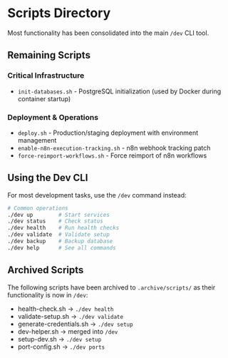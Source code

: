 # Scripts Directory

Most functionality has been consolidated into the main `/dev` CLI tool.

## Remaining Scripts

### Critical Infrastructure
- `init-databases.sh` - PostgreSQL initialization (used by Docker during container startup)

### Deployment & Operations  
- `deploy.sh` - Production/staging deployment with environment management
- `enable-n8n-execution-tracking.sh` - n8n webhook tracking patch
- `force-reimport-workflows.sh` - Force reimport of n8n workflows

## Using the Dev CLI

For most development tasks, use the `/dev` command instead:

```bash
# Common operations
./dev up        # Start services
./dev status    # Check status
./dev health    # Run health checks
./dev validate  # Validate setup
./dev backup    # Backup database
./dev help      # See all commands
```

## Archived Scripts

The following scripts have been archived to `.archive/scripts/` as their functionality is now in `/dev`:
- health-check.sh → `./dev health`
- validate-setup.sh → `./dev validate`
- generate-credentials.sh → `./dev setup`
- dev-helper.sh → merged into `/dev`
- setup-dev.sh → `./dev setup`
- port-config.sh → `./dev ports`